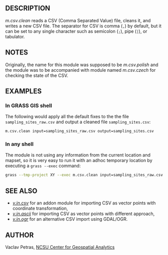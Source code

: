 ## DESCRIPTION

*m.csv.clean* reads a CSV (Comma Separated Value) file, cleans it, and
writes a new CSV file. The separator for CSV is comma (`,`) by default,
but it can be set to any single character such as semicolon (`;`), pipe
(`|`), or tabulator.

## NOTES

Originally, the name for this module was supposed to be *m.csv.polish*
and the module was to be accompanied with module named *m.csv.czech* for
checking the state of the CSV.

## EXAMPLES

### In GRASS GIS shell

The following would apply all the default fixes to the the file
`sampling_sites_raw.csv` and output a cleaned file `sampling_sites.csv`:

```sh
m.csv.clean input=sampling_sites_raw.csv output=sampling_sites.csv
```

### In any shell

The module is not using any information from the current location and
mapset, so it is very easy to run it with an adhoc temporary location by
executing a `grass --exec` command:

```sh
grass --tmp-project XY --exec m.csv.clean input=sampling_sites_raw.csv output=sampling_sites.csv
```

## SEE ALSO

- *[v.in.csv](v.in.csv.md)* for an addon module for importing CSV as
    vector points with coordinate transformation,
- *[v.in.ascii](https://grass.osgeo.org/grass-stable/manuals/v.in.ascii.html)*
    for importing CSV as vector points with different approach,
- *[v.in.ogr](https://grass.osgeo.org/grass-stable/manuals/v.in.ogr.html)*
    for an alternative CSV import using GDAL/OGR.

## AUTHOR

Vaclav Petras, [NCSU Center for Geospatial
Analytics](https://cnr.ncsu.edu/geospatial)
